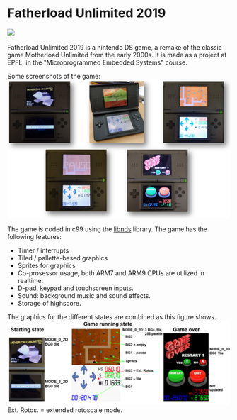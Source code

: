 # Fatherload Unlimited 2019

[![](https://upload.wikimedia.org/wikipedia/commons/thumb/f/f4/Logo_EPFL.svg/100px-Logo_EPFL.svg.png)]()

Fatherload Unlimited 2019 is a nintendo DS game, a remake of the classic game Motherload Unlimited from the early 2000s. It is made as a project at EPFL, in the "Microprogrammed Embedded Systems" course. 

Some screenshots of the game:
[![](./documentation/screenshots.png)]()

The game is coded in c99 using the [libnds](https://github.com/devkitPro/libnds) library. The game has the following features:
- Timer / interrupts
- Tiled / pallette-based graphics
- Sprites for graphics
- Co-prosessor usage, both ARM7 and ARM9 CPUs are utilized in realtime. 
- D-pad, keypad and touchscreen inputs.
- Sound: background music and sound effects.
- Storage of highscore.

The graphics for the different states are combined as this figure shows.
[![](./documentation/game_states.png)]()
Ext. Rotos. = extended rotoscale mode. 
